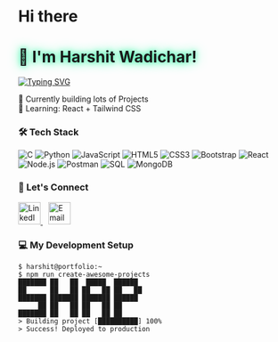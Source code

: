 
# Hi there

<h1 style="text-shadow: 0 0 10px #38F7A7, 0 0 20px #38F7A7">👋 I'm Harshit Wadichar!</h1>

[![Typing SVG](https://readme-typing-svg.herokuapp.com?font=Fira+Code&pause=1000&color=38F7A7&width=435&lines=Full+Stack+Developer;Open+Source+Enthusiast;Tech+Writer)](https://git.io/typing-svg)

🔭 Currently building lots of Projects  
🌱 Learning: React + Tailwind CSS  

### 🛠️ Tech Stack
<div align="left">
  <img src="https://img.shields.io/badge/C-A8B9CC?logo=c&logoColor=white" alt="C">
  <img src="https://img.shields.io/badge/Python-3776AB?logo=python&logoColor=white" alt="Python">
  <img src="https://img.shields.io/badge/JavaScript-F7DF1E?logo=javascript&logoColor=black" alt="JavaScript">
  <img src="https://img.shields.io/badge/HTML5-E34F26?logo=html5&logoColor=white" alt="HTML5">
  <img src="https://img.shields.io/badge/CSS3-1572B6?logo=css3&logoColor=white" alt="CSS3">
  <img src="https://img.shields.io/badge/Bootstrap-7952B3?logo=bootstrap&logoColor=white" alt="Bootstrap">
  <img src="https://img.shields.io/badge/React-61DAFB?logo=react&logoColor=black" alt="React">
  <img src="https://img.shields.io/badge/Node.js-339933?logo=node.js&logoColor=white" alt="Node.js">
  <img src="https://img.shields.io/badge/Postman-FF6C37?logo=postman&logoColor=white" alt="Postman">
  <img src="https://img.shields.io/badge/SQL-4479A1?logo=postgresql&logoColor=white" alt="SQL">
  <img src="https://img.shields.io/badge/MongoDB-47A248?logo=mongodb&logoColor=white" alt="MongoDB">
</div>

### 🔗 Let's Connect
<div align="left">
  <a href="https://www.linkedin.com/in/harshit-wadichar-12b4482bb" target="_blank">
    <img src="https://img.icons8.com/color/48/000000/linkedin.png" width="40" alt="LinkedIn">
  </a>
 
  <a href="manohar.wadichar9545@gmail.com" target="_blank" style="margin-left:10px">
    <img src="https://img.icons8.com/color/48/000000/gmail.png" width="40" alt="Email">
  </a>
</div>

### 💻 My Development Setup
```console
$ harshit@portfolio:~ 
$ npm run create-awesome-projects
███████ ██   ██  █████  ██████  
██      ██   ██ ██   ██ ██   ██ 
███████ ███████ ███████ ██████  
     ██ ██   ██ ██   ██ ██      
███████ ██   ██ ██   ██ ██      
> Building project [██████████] 100%
> Success! Deployed to production

